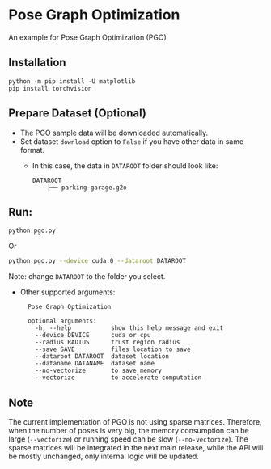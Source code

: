 # Pose Graph Optimization

An example for Pose Graph Optimization (PGO)

## Installation

    python -m pip install -U matplotlib
    pip install torchvision

## Prepare Dataset (Optional)

* The PGO sample data will be downloaded automatically.
* Set dataset `download` option to `False` if you have other data in same format.
  * In this case, the data in `DATAROOT` folder should look like:

        DATAROOT
            ├── parking-garage.g2o

## Run:

```bash
python pgo.py
```

Or

```bash
python pgo.py --device cuda:0 --dataroot DATAROOT
```

Note: change `DATAROOT` to the folder you select.

* Other supported arguments:

        Pose Graph Optimization

        optional arguments:
          -h, --help           show this help message and exit
          --device DEVICE      cuda or cpu
          --radius RADIUS      trust region radius
          --save SAVE          files location to save
          --dataroot DATAROOT  dataset location
          --dataname DATANAME  dataset name
          --no-vectorize       to save memory
          --vectorize          to accelerate computation

## Note

The current implementation of PGO is not using sparse matrices. Therefore, when the number of poses is very big, the memory consumption can be large (`--vectorize`) or running speed can be slow (`--no-vectorize`). The sparse matrices will be integrated in the next main release, while the API will be mostly unchanged, only internal logic will be updated.

